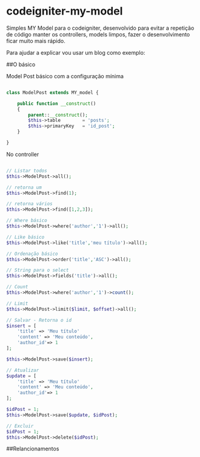 # codeigniter-my-model

Simples MY Model para o codeigniter, desenvolvido para evitar a repetição de código manter os controllers, models limpos, fazer o desenvolvimento ficar muito mais rápido.

Para ajudar a explicar vou usar um blog como exemplo:

##O básico

Model Post básico com a configuração mínima
```php

class ModelPost extends MY_model {

	public function __construct()
	{
		parent::__construct();
		$this->table 		= 'posts';
		$this->primaryKey 	= 'id_post';
	}

}

```

No controller
```php

// Listar todos
$this->ModelPost->all();

// retorna um
$this->ModelPost->find(1);

// retorna vários
$this->ModelPost->find([1,2,3]);

// Where básico
$this->ModelPost->where('author','1')->all();

// Like básico
$this->ModelPost->like('title','meu título')->all();

// Ordenação básico
$this->ModelPost->order('title','ASC')->all();

// String para o select
$this->ModelPost->fields('title')->all();

// Count
$this->ModelPost->where('author','1')->count();

// Limit
$this->ModelPost->limit($limit, $offset)->all();

// Salvar - Retorna o id
$insert = [
	'title' => 'Meu título'
	'content' => 'Meu conteúdo',
	'author_id'=> 1
];

$this->ModelPost->save($insert);

// Atualizar
$update = [
	'title' => 'Meu título'
	'content' => 'Meu conteúdo',
	'author_id'=> 1
];

$idPost = 1;
$this->ModelPost->save($update, $idPost);

// Excluir
$idPost = 1;
$this->ModelPost->delete($idPost);


```

##Relancionamentos





